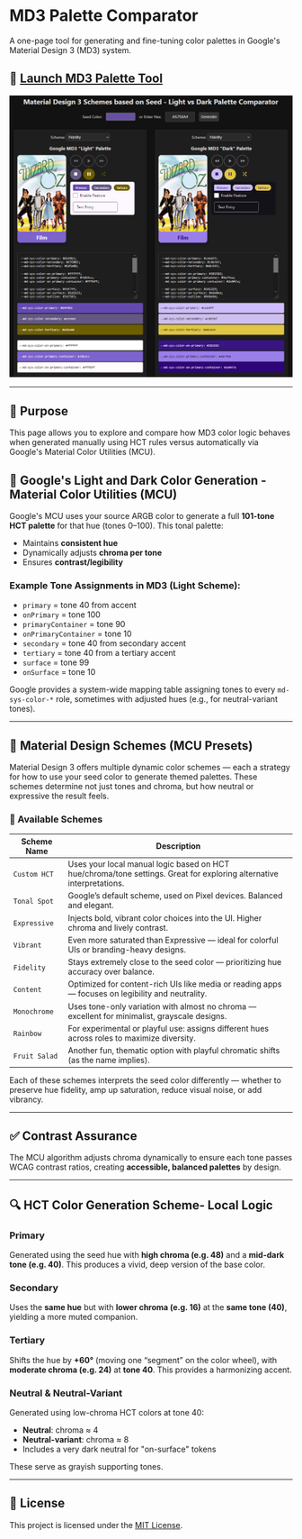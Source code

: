 # MD3 Palette Comparator

A one-page tool for generating and fine-tuning color palettes in Google's Material Design 3 (MD3) system.

## 🚀 [Launch MD3 Palette Tool](https://jsethcreates.github.io/web-tool-md3-palette-lab/)
![MD3 Palette Tool Screenshot](https://raw.githubusercontent.com/JSethCreates/web-tool-md3-palette-lab/main/assets/demo.PNG)

---

## 🎨 Purpose

This page allows you to explore and compare how MD3 color logic behaves when generated manually using HCT rules versus automatically via Google's Material Color Utilities (MCU).



## 🧠 Google's Light and Dark Color Generation - Material Color Utilities (MCU)

Google's MCU uses your source ARGB color to generate a full **101-tone HCT palette** for that hue (tones 0–100). This tonal palette:
- Maintains **consistent hue**
- Dynamically adjusts **chroma per tone**
- Ensures **contrast/legibility**

### Example Tone Assignments in MD3 (Light Scheme):
- `primary` = tone 40 from accent
- `onPrimary` = tone 100
- `primaryContainer` = tone 90
- `onPrimaryContainer` = tone 10
- `secondary` = tone 40 from secondary accent
- `tertiary` = tone 40 from a tertiary accent
- `surface` = tone 99
- `onSurface` = tone 10

Google provides a system-wide mapping table assigning tones to every `md-sys-color-*` role, sometimes with adjusted hues (e.g., for neutral-variant tones).

---

## 🧪 Material Design Schemes (MCU Presets)  
Material Design 3 offers multiple dynamic color schemes — each a strategy for how to use your seed color to generate themed palettes. These schemes determine not just tones and chroma, but how neutral or expressive the result feels.

### 🔁 Available Schemes

| **Scheme Name** | **Description** |
|-----------------|-----------------|
| `Custom HCT`    | Uses your local manual logic based on HCT hue/chroma/tone settings. Great for exploring alternative interpretations. |
| `Tonal Spot`    | Google’s default scheme, used on Pixel devices. Balanced and elegant. |
| `Expressive`    | Injects bold, vibrant color choices into the UI. Higher chroma and lively contrast. |
| `Vibrant`       | Even more saturated than Expressive — ideal for colorful UIs or branding-heavy designs. |
| `Fidelity`      | Stays extremely close to the seed color — prioritizing hue accuracy over balance. |
| `Content`       | Optimized for content-rich UIs like media or reading apps — focuses on legibility and neutrality. |
| `Monochrome`    | Uses tone-only variation with almost no chroma — excellent for minimalist, grayscale designs. |
| `Rainbow`       | For experimental or playful use: assigns different hues across roles to maximize diversity. |
| `Fruit Salad`   | Another fun, thematic option with playful chromatic shifts (as the name implies). |

Each of these schemes interprets the seed color differently — whether to preserve hue fidelity, amp up saturation, reduce visual noise, or add vibrancy.

---

## ✅ Contrast Assurance

The MCU algorithm adjusts chroma dynamically to ensure each tone passes WCAG contrast ratios, creating **accessible, balanced palettes** by design.

---

## 🔍 HCT Color Generation Scheme- Local Logic

### Primary
Generated using the seed hue with **high chroma (e.g. 48)** and a **mid-dark tone (e.g. 40)**. This produces a vivid, deep version of the base color.

### Secondary
Uses the **same hue** but with **lower chroma (e.g. 16)** at the **same tone (40)**, yielding a more muted companion.

### Tertiary
Shifts the hue by **+60°** (moving one “segment” on the color wheel), with **moderate chroma (e.g. 24)** at **tone 40**. This provides a harmonizing accent.

### Neutral & Neutral-Variant
Generated using low-chroma HCT colors at tone 40:
- **Neutral**: chroma ≈ 4
- **Neutral-variant**: chroma ≈ 8
- Includes a very dark neutral for "on-surface" tokens

These serve as grayish supporting tones.

---

## 📄 License

This project is licensed under the [MIT License](LICENSE).
